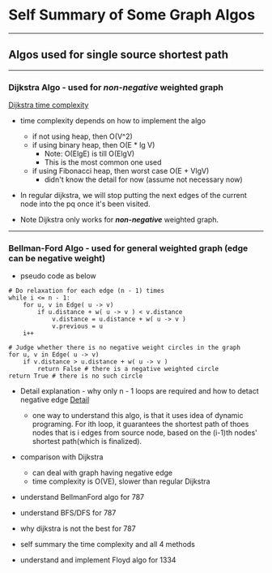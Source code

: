 # Self Summary of Some Graph Algos
---
## Algos used for single source shortest path

---
### Dijkstra Algo - used for ***non-negative*** weighted graph
[Dijkstra time complexity](https://www.cnblogs.com/gaochundong/p/dijkstra_algorithm.html)
* time complexity depends on how to implement the algo
   * if not using heap, then O(V^2)
   * if using binary heap, then O(E * lg V) 
      * Note: O(ElgE) is till O(ElgV)
      * This is the most common one used
   * if using Fibonacci heap, then worst case O(E + VlgV)
      * didn't know the detail for now (assume not necessary now)

* In regular dijkstra, we will stop putting the next edges of the current node into the pq once it's been visited.

* Note Dijkstra only works for ***non-negative*** weighted graph.




---
### Bellman-Ford Algo - used for general weighted graph (edge can be negative weight)

* pseudo code as below
```
# Do relaxation for each edge (n - 1) times
while i <= n - 1:
	for u, v in Edge( u -> v)
		if u.distance + w( u -> v ) < v.distance
			v.distance = u.distance + w( u -> v )
			v.previous = u
	i++

# Judge whether there is no negative weight circles in the graph
for u, v in Edge( u -> v)
	if v.distance > u.distance + w( u -> v )
		return False # there is a negative weighted circle
return True # there is no such circle
```



* Detail explanation - why only n - 1 loops are required and how to detact negative edge
[Detail](https://www.sining.io/2018/04/30/understanding-bellman-ford-algorithm/)
   * one way to understand this algo, is that it uses idea of dynamic programing. For ith loop, it guarantees the shortest path of thoes nodes that is i edges from source node, based on the (i-1)th nodes' shortest path(which is finalized).



* comparison with Dijkstra
   * can deal with graph having negative edge
   * time complexity is O(VE), slower than regular Dijkstra







* understand BellmanFord algo for 787
* understand BFS/DFS for 787
* why dijkstra is not the best for 787
* self summary the time complexity and all 4 methods

* understand and implement Floyd algo for 1334